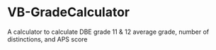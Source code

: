 # VB-GradeCalculator
A calculator to calculate DBE grade 11 &amp; 12 average grade, number of distinctions, and APS score 
